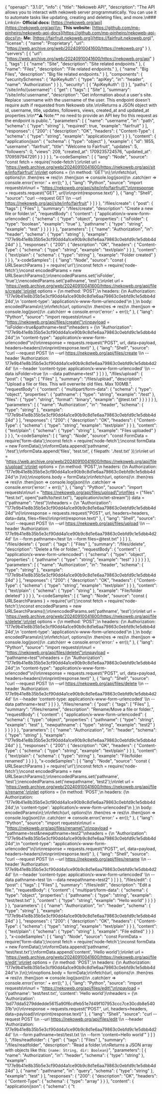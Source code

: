{
  "openapi": "3.1.0",
  "info": {
    "title": "Nekoweb API",
    "description": "The API allows you to interact with nekoweb server programmatically. You can use it to automate tasks like updating, creating and deleting files, and more.\n### Links\n- **Official docs:** [https://nekoweb.org/api](https://nekoweb.org/api)\n- **This website:** [https://github.com/mp-pinheiro/nekoweb-api-docs](https://github.com/mp-pinheiro/nekoweb-api-docs)\n- **Me:** [https://fairfruit.nekoweb.org](https://fairfruit.nekoweb.org)",
    "license": {
      "name": "Proprietary",
      "url": "https://web.archive.org/web/20240910041600/https://nekoweb.org"
    }
  },
  "servers": [
    {
      "url": "https://web.archive.org/web/20240910041600/https://nekoweb.org/api"
    }
  ],
  "tags": [
    {
      "name": "Site",
      "description": "Site related endpoints."
    },
    {
      "name": "Files",
      "description": "File related endpoints."
    },
    {
      "name": "Big Files",
      "description": "Big file related endpoints."
    }
  ],
  "components": {
    "securitySchemes": {
      "ApiKeyAuth": {
        "type": "apiKey",
        "in": "header",
        "name": "Authorization"
      }
    }
  },
  "security": [
    {
      "ApiKeyAuth": []
    }
  ],
  "paths": {
    "/site/info/{username}": {
      "get": {
        "tags": [
          "Site"
        ],
        "summary": "/site/info/:username",
        "description": "Get information about a user's site. Replace :username with the username of the user. This endpoint doesn't require auth if requested from Nekoweb site.\n\nReturns a JSON object with id, username, title, updates, followers, views, created_at and updated_at properties.\n\n**⚠ Note:** no need to provide an API key fro this request as the endpoint is public.",
        "parameters": [
          {
            "name": "username",
            "in": "path",
            "schema": {
              "type": "string"
            },
            "required": true,
            "example": "fairfruit"
          }
        ],
        "responses": {
          "200": {
            "description": "OK",
            "headers": {
              "Content-Type": {
                "schema": {
                  "type": "string",
                  "example": "application/json"
                }
              }
            },
            "content": {
              "application/json": {
                "schema": {
                  "type": "object"
                },
                "example": {
                  "id": 1855,
                  "username": "fairfruit",
                  "title": "Welcome to Fairfruit",
                  "updates": 5,
                  "followers": 0,
                  "views": 209,
                  "created_at": 1709235724576,
                  "updated_at": 1709597947291
                }
              }
            }
          }
        },
        "x-codeSamples": [
          {
            "lang": "Node",
            "source": "const fetch = require('node-fetch');\n\nlet url = 'https://web.archive.org/web/20240910041600/https://nekoweb.org/api/site/info/fairfruit';\n\nlet options = {\n  method: 'GET'\n};\n\nfetch(url, options)\n  .then(res => res)\n  .then(json => console.log(json))\n  .catch(err => console.error('error:' + err));"
          },
          {
            "lang": "Python",
            "source": "import requests\n\nurl = \"https://nekoweb.org/api/site/info/fairfruit\"\n\nresponse = requests.request(\"GET\", url)\n\nprint(response.text)"
          },
          {
            "lang": "Shell",
            "source": "curl --request GET \\\n  --url https://nekoweb.org/api/site/info/fairfruit"
          }
        ]
      }
    },
    "/files/create": {
      "post": {
        "tags": [
          "Files"
        ],
        "summary": "/files/create",
        "description": "Create a new file or folder.\n",
        "requestBody": {
          "content": {
            "application/x-www-form-urlencoded": {
              "schema": {
                "type": "object",
                "properties": {
                  "isFolder": {
                    "type": "boolean",
                    "example": "true"
                  },
                  "pathname": {
                    "type": "string",
                    "example": "test"
                  }
                }
              }
            }
          }
        },
        "parameters": [
          {
            "name": "Authorization",
            "in": "header",
            "schema": {
              "type": "string"
            },
            "example": "177e9b41e8b35b5e3cf90dd4a1ce90b9c8d1e6aa79863c0ebfd9c1e5dbb4d24d"
          }
        ],
        "responses": {
          "200": {
            "description": "OK",
            "headers": {
              "Content-Type": {
                "schema": {
                  "type": "string",
                  "example": "text/plain"
                }
              }
            },
            "content": {
              "text/plain": {
                "schema": {
                  "type": "string"
                },
                "example": "Folder created"
              }
            }
          }
        },
        "x-codeSamples": [
          {
            "lang": "Node",
            "source": "const { URLSearchParams } = require('url');\nconst fetch = require('node-fetch');\nconst encodedParams = new URLSearchParams();\n\nencodedParams.set('isFolder', 'true');\nencodedParams.set('pathname', 'test');\n\nlet url = 'https://web.archive.org/web/20240910041600/https://nekoweb.org/api/files/create';\n\nlet options = {\n  method: 'POST',\n  headers: {\n    Authorization: '177e9b41e8b35b5e3cf90dd4a1ce90b9c8d1e6aa79863c0ebfd9c1e5dbb4d24d',\n    'content-type': 'application/x-www-form-urlencoded'\n  },\n  body: encodedParams\n};\n\nfetch(url, options)\n  .then(res => res)\n  .then(json => console.log(json))\n  .catch(err => console.error('error:' + err));"
          },
          {
            "lang": "Python",
            "source": "import requests\n\nurl = \"https://nekoweb.org/api/files/create\"\n\npayload = \"isFolder=true&pathname=test\"\nheaders = {\n    \"Authorization\": \"177e9b41e8b35b5e3cf90dd4a1ce90b9c8d1e6aa79863c0ebfd9c1e5dbb4d24d\",\n    \"content-type\": \"application/x-www-form-urlencoded\"\n}\n\nresponse = requests.request(\"POST\", url, data=payload, headers=headers)\n\nprint(response.text)"
          },
          {
            "lang": "Shell",
            "source": "curl --request POST \\\n  --url https://nekoweb.org/api/files/create \\\n  --header 'Authorization: 177e9b41e8b35b5e3cf90dd4a1ce90b9c8d1e6aa79863c0ebfd9c1e5dbb4d24d' \\\n  --header 'content-type: application/x-www-form-urlencoded' \\\n  --data isFolder=true \\\n  --data pathname=test"
          }
        ]
      }
    },
    "/files/upload": {
      "post": {
        "tags": [
          "Files"
        ],
        "summary": "/files/upload",
        "description": "Upload a file or files. This will overwrite old files. Max 100MB.",
        "requestBody": {
          "content": {
            "multipart/form-data": {
              "schema": {
                "type": "object",
                "properties": {
                  "pathname": {
                    "type": "string",
                    "example": "/test"
                  },
                  "files": {
                    "type": "string",
                    "format": "binary",
                    "example": "@test.txt"
                  }
                }
              }
            }
          }
        },
        "parameters": [
          {
            "name": "Authorization",
            "in": "header",
            "schema": {
              "type": "string"
            },
            "example": "177e9b41e8b35b5e3cf90dd4a1ce90b9c8d1e6aa79863c0ebfd9c1e5dbb4d24d"
          }
        ],
        "responses": {
          "200": {
            "description": "OK",
            "headers": {
              "Content-Type": {
                "schema": {
                  "type": "string",
                  "example": "text/plain"
                }
              }
            },
            "content": {
              "text/plain": {
                "schema": {
                  "type": "string"
                },
                "example": "Files uploaded"
              }
            }
          }
        },
        "x-codeSamples": [
          {
            "lang": "Node",
            "source": "const FormData = require('form-data');\nconst fetch = require('node-fetch');\nconst formData = new FormData();\n\nformData.append('pathname', '/test');\nformData.append('files', 'test.txt', { filepath: './test.txt' });\n\nlet url = 'https://web.archive.org/web/20240910041600/https://nekoweb.org/api/files/upload';\n\nlet options = {\n  method: 'POST',\n  headers: {\n    Authorization: '177e9b41e8b35b5e3cf90dd4a1ce90b9c8d1e6aa79863c0ebfd9c1e5dbb4d24d'\n  }\n};\n\noptions.body = formData;\n\nfetch(url, options)\n  .then(res => res)\n  .then(json => console.log(json))\n  .catch(err => console.error('error:' + err));"
          },
          {
            "lang": "Python",
            "source": "import requests\n\nurl = \"https://nekoweb.org/api/files/upload\"\n\nfiles = {\"files\": \"test.txt\", open(\"path/to/test.txt\"), \"application/octet-stream\")} data = {\"pathname\": \"/test\"}\nheaders = {\n    \"Authorization\": \"177e9b41e8b35b5e3cf90dd4a1ce90b9c8d1e6aa79863c0ebfd9c1e5dbb4d24d\"\n}\n\nresponse = requests.request(\"POST\", url, headers=headers, data=data, files=files)\n\nprint(response.text)"
          },
          {
            "lang": "Shell",
            "source": "curl --request POST \\\n  --url https://nekoweb.org/api/files/upload \\\n  --header 'Authorization: 177e9b41e8b35b5e3cf90dd4a1ce90b9c8d1e6aa79863c0ebfd9c1e5dbb4d24d' \\\n  --form pathname=/test \\\n  --form files=@test.txt"
          }
        ]
      }
    },
    "/files/delete": {
      "post": {
        "tags": [
          "Files"
        ],
        "summary": "/files/delete",
        "description": "Delete a file or folder.",
        "requestBody": {
          "content": {
            "application/x-www-form-urlencoded": {
              "schema": {
                "type": "object",
                "properties": {
                  "pathname": {
                    "type": "string",
                    "example": "test"
                  }
                }
              }
            }
          }
        },
        "parameters": [
          {
            "name": "Authorization",
            "in": "header",
            "schema": {
              "type": "string"
            },
            "example": "177e9b41e8b35b5e3cf90dd4a1ce90b9c8d1e6aa79863c0ebfd9c1e5dbb4d24d"
          }
        ],
        "responses": {
          "200": {
            "description": "OK",
            "headers": {
              "Content-Type": {
                "schema": {
                  "type": "string",
                  "example": "text/plain"
                }
              }
            },
            "content": {
              "text/plain": {
                "schema": {
                  "type": "string"
                },
                "example": "File/folder deleted"
              }
            }
          }
        },
        "x-codeSamples": [
          {
            "lang": "Node",
            "source": "const { URLSearchParams } = require('url');\nconst fetch = require('node-fetch');\nconst encodedParams = new URLSearchParams();\n\nencodedParams.set('pathname', 'test');\n\nlet url = 'https://web.archive.org/web/20240910041600/https://nekoweb.org/api/files/delete';\n\nlet options = {\n  method: 'POST',\n  headers: {\n    Authorization: '177e9b41e8b35b5e3cf90dd4a1ce90b9c8d1e6aa79863c0ebfd9c1e5dbb4d24d',\n    'content-type': 'application/x-www-form-urlencoded'\n  },\n  body: encodedParams\n};\n\nfetch(url, options)\n  .then(res => res)\n  .then(json => console.log(json))\n  .catch(err => console.error('error:' + err));"
          },
          {
            "lang": "Python",
            "source": "import requests\n\nurl = \"https://nekoweb.org/api/files/delete\"\n\npayload = \"pathname=test\"\nheaders = {\n    \"Authorization\": \"177e9b41e8b35b5e3cf90dd4a1ce90b9c8d1e6aa79863c0ebfd9c1e5dbb4d24d\",\n    \"content-type\": \"application/x-www-form-urlencoded\"\n}\n\nresponse = requests.request(\"POST\", url, data=payload, headers=headers)\n\nprint(response.text)"
          },
          {
            "lang": "Shell",
            "source": "curl --request POST \\\n  --url https://nekoweb.org/api/files/delete \\\n  --header 'Authorization: 177e9b41e8b35b5e3cf90dd4a1ce90b9c8d1e6aa79863c0ebfd9c1e5dbb4d24d' \\\n  --header 'content-type: application/x-www-form-urlencoded' \\\n  --data pathname=test"
          }
        ]
      }
    },
    "/files/rename": {
      "post": {
        "tags": [
          "Files"
        ],
        "summary": "/files/rename",
        "description": "Rename/Move a file or folder.",
        "requestBody": {
          "content": {
            "application/x-www-form-urlencoded": {
              "schema": {
                "type": "object",
                "properties": {
                  "pathname": {
                    "type": "string",
                    "example": "test"
                  },
                  "newpathname": {
                    "type": "string",
                    "example": "test2"
                  }
                }
              }
            }
          }
        },
        "parameters": [
          {
            "name": "Authorization",
            "in": "header",
            "schema": {
              "type": "string"
            },
            "example": "177e9b41e8b35b5e3cf90dd4a1ce90b9c8d1e6aa79863c0ebfd9c1e5dbb4d24d"
          }
        ],
        "responses": {
          "200": {
            "description": "OK",
            "headers": {
              "Content-Type": {
                "schema": {
                  "type": "string",
                  "example": "text/plain"
                }
              }
            },
            "content": {
              "text/plain": {
                "schema": {
                  "type": "string"
                },
                "example": "File/folder renamed"
              }
            }
          }
        },
        "x-codeSamples": [
          {
            "lang": "Node",
            "source": "const { URLSearchParams } = require('url');\nconst fetch = require('node-fetch');\nconst encodedParams = new URLSearchParams();\n\nencodedParams.set('pathname', 'test');\nencodedParams.set('newpathname', 'test2');\n\nlet url = 'https://web.archive.org/web/20240910041600/https://nekoweb.org/api/files/rename';\n\nlet options = {\n  method: 'POST',\n  headers: {\n    Authorization: '177e9b41e8b35b5e3cf90dd4a1ce90b9c8d1e6aa79863c0ebfd9c1e5dbb4d24d',\n    'content-type': 'application/x-www-form-urlencoded'\n  },\n  body: encodedParams\n};\n\nfetch(url, options)\n  .then(res => res)\n  .then(json => console.log(json))\n  .catch(err => console.error('error:' + err));"
          },
          {
            "lang": "Python",
            "source": "import requests\n\nurl = \"https://nekoweb.org/api/files/rename\"\n\npayload = \"pathname=test&newpathname=test2\"\nheaders = {\n    \"Authorization\": \"177e9b41e8b35b5e3cf90dd4a1ce90b9c8d1e6aa79863c0ebfd9c1e5dbb4d24d\",\n    \"content-type\": \"application/x-www-form-urlencoded\"\n}\n\nresponse = requests.request(\"POST\", url, data=payload, headers=headers)\n\nprint(response.text)"
          },
          {
            "lang": "Shell",
            "source": "curl --request POST \\\n  --url https://nekoweb.org/api/files/rename \\\n  --header 'Authorization: 177e9b41e8b35b5e3cf90dd4a1ce90b9c8d1e6aa79863c0ebfd9c1e5dbb4d24d' \\\n  --header 'content-type: application/x-www-form-urlencoded' \\\n  --data pathname=test \\\n  --data newpathname=test2"
          }
        ]
      }
    },
    "/files/edit": {
      "post": {
        "tags": [
          "Files"
        ],
        "summary": "/files/edit",
        "description": "Edit a file.",
        "requestBody": {
          "content": {
            "multipart/form-data": {
              "schema": {
                "type": "object",
                "properties": {
                  "pathname": {
                    "type": "string",
                    "example": "test/test.txt"
                  },
                  "content": {
                    "type": "string",
                    "example": "Hello world"
                  }
                }
              }
            }
          }
        },
        "parameters": [
          {
            "name": "Authorization",
            "in": "header",
            "schema": {
              "type": "string"
            },
            "example": "177e9b41e8b35b5e3cf90dd4a1ce90b9c8d1e6aa79863c0ebfd9c1e5dbb4d24d"
          }
        ],
        "responses": {
          "200": {
            "description": "OK",
            "headers": {
              "Content-Type": {
                "schema": {
                  "type": "string",
                  "example": "text/plain"
                }
              }
            },
            "content": {
              "text/plain": {
                "schema": {
                  "type": "string"
                },
                "example": "File edited"
              }
            }
          }
        },
        "x-codeSamples": [
          {
            "lang": "Node",
            "source": "const FormData = require('form-data');\nconst fetch = require('node-fetch');\nconst formData = new FormData();\n\nformData.append('pathname', 'test/test.txt');\nformData.append('content', 'Hello world');\n\nlet url = 'https://web.archive.org/web/20240910041600/https://nekoweb.org/api/files/edit';\n\nlet options = {\n  method: 'POST',\n  headers: {\n    Authorization: '177e9b41e8b35b5e3cf90dd4a1ce90b9c8d1e6aa79863c0ebfd9c1e5dbb4d24d'\n  }\n};\n\noptions.body = formData;\n\nfetch(url, options)\n  .then(res => res)\n  .then(json => console.log(json))\n  .catch(err => console.error('error:' + err));"
          },
          {
            "lang": "Python",
            "source": "import requests\n\nurl = \"https://nekoweb.org/api/files/edit\"\n\npayload = {'pathname': 'test/test.txt', 'content': 'Hello world'}\nheaders = {\n  'Authorization': 'bd77dda5279ddedde5615a90f6cdfeb51e7d49f107953ccc7ce30cdb8e54031b'\n}\n\nresponse = requests.request(\"POST\", url, headers=headers, data=payload)\n\nprint(response.text)"
          },
          {
            "lang": "Shell",
            "source": "curl --request POST \\\n  --url https://nekoweb.org/api/files/edit \\\n  --header 'Authorization: 177e9b41e8b35b5e3cf90dd4a1ce90b9c8d1e6aa79863c0ebfd9c1e5dbb4d24d' \\\n  --form pathname=test/test.txt \\\n  --form 'content=Hello world'"
          }
        ]
      }
    },
    "/files/readfolder": {
      "get": {
        "tags": [
          "Files"
        ],
        "summary": "/files/readfolder",
        "description": "Read a folder.\n\nReturns a JSON array with objects like this: `{name: String, dir: Boolean}`",
        "parameters": [
          {
            "name": "Authorization",
            "in": "header",
            "schema": {
              "type": "string"
            },
            "example": "177e9b41e8b35b5e3cf90dd4a1ce90b9c8d1e6aa79863c0ebfd9c1e5dbb4d24d"
          },
          {
            "name": "pathname",
            "in": "query",
            "schema": {
              "type": "string"
            },
            "example": "test"
          }
        ],
        "responses": {
          "200": {
            "description": "OK",
            "headers": {
              "Content-Type": {
                "schema": {
                  "type": "array"
                }
              }
            },
            "content": {
              "application/json": {
                "schema": {
                  "t